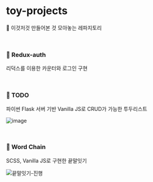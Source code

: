 # toy-projects
🧪 이것저것 만들어본 것 모아놓는 레파지토리

</br>


### 🎈 Redux-auth

리덕스를 이용한 카운터와 로그인 구현

<br/>

### 🎈 TODO

파이썬 Flask 서버 기반 Vanilla JS로 CRUD가 가능한 투두리스트

![image](https://user-images.githubusercontent.com/82587107/200970821-b72d82b3-edd8-45e1-bed1-aca5f5bcf052.png)


<br/>

### 🎈 Word Chain

SCSS, Vanilla JS로 구현한 끝말잇기

![끝말잇기-진행](https://user-images.githubusercontent.com/82587107/200973368-5825c564-460e-452b-b594-cdf0ced5502e.gif)
